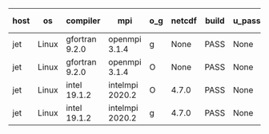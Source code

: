 

| host     | os       | compiler                              | mpi                      | o_g        | netcdf        | build       | u_pass          | u_fail          | s_pass            | s_fail            | e_pass             | e_fail             | nuopc_pass       | nuopc_fail       | artifacts link          |
|----------|----------|---------------------------------------|--------------------------|------------|---------------|-------------|-----------------|-----------------|-------------------|-------------------|--------------------|--------------------|------------------|------------------|-------------------------|
| jet | Linux | gfortran 9.2.0 | openmpi 3.1.4  | g | None  | PASS | None | None | None | None | None | None | None | None | <a href="https://github.com/esmf-org/esmf-test-artifacts/tree/94d948398a8625a02566439bbb1da03b0e062604/develop/gfortran/9.2.0/g/openmpi/3.1.4" target="_blank">94d9483</a> | 
| jet | Linux | gfortran 9.2.0 | openmpi 3.1.4  | O | None  | PASS | None | None | None | None | None | None | None | None | <a href="https://github.com/esmf-org/esmf-test-artifacts/tree/195eec25c0aba0f67d91fd08c8cad5bdf587b5c1/develop/gfortran/9.2.0/O/openmpi/3.1.4" target="_blank">195eec2</a> | 
| jet | Linux | intel 19.1.2 | intelmpi 2020.2  | O | 4.7.0  | PASS | None | None | None | None | None | None | None | None | <a href="https://github.com/esmf-org/esmf-test-artifacts/tree/179593494376a9eef1e7c1b4a66062c15278bf01/develop/intel/19.1.2/O/intelmpi/2020.2" target="_blank">1795934</a> | 
| jet | Linux | intel 19.1.2 | intelmpi 2020.2  | g | 4.7.0  | PASS | None | None | None | None | None | None | None | None | <a href="https://github.com/esmf-org/esmf-test-artifacts/tree/ca3c7253d357e9c127899c25def29b2a2d0ef891/develop/intel/19.1.2/g/intelmpi/2020.2" target="_blank">ca3c725</a> | 
